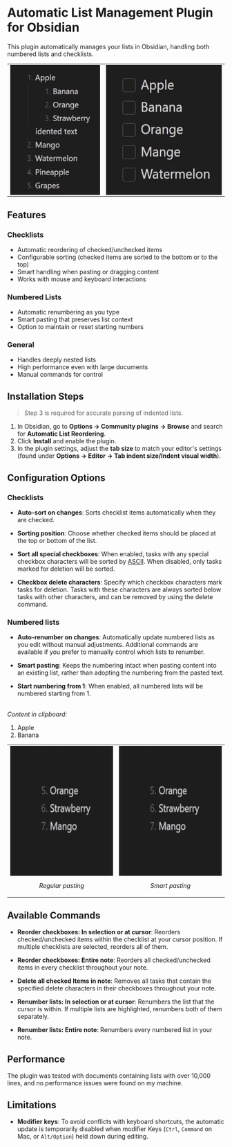 # Automatic List Management Plugin for Obsidian

This plugin automatically manages your lists in Obsidian, handling both numbered lists and checklists.

  <table>
  <tr>
    <td style="text-align: center; vertical-align: middle;">
      <img src="resources/renumbering_example.gif" alt="Regular paste" style="display: block; margin: auto; height: 300px; width: auto;" />
    </td>
    <td style="text-align: center; vertical-align: middle;">
      <img src="resources/checkbox_example.gif" alt="Smart paste" style="display: block; margin: auto; height: 300px; width: auto;" />
    </td>
  </tr>
</table>

## Features

### Checklists

-   Automatic reordering of checked/unchecked items
-   Configurable sorting (checked items are sorted to the bottom or to the top)
-   Smart handling when pasting or dragging content
-   Works with mouse and keyboard interactions

### Numbered Lists

-   Automatic renumbering as you type
-   Smart pasting that preserves list context
-   Option to maintain or reset starting numbers

### General

-   Handles deeply nested lists
-   High performance even with large documents
-   Manual commands for control

## Installation Steps

> Step 3 is required for accurate parsing of indented lists.

1. In Obsidian, go to **Options → Community plugins → Browse** and search for **Automatic List Reordering**.
2. Click **Install** and enable the plugin.
3. In the plugin settings, adjust the **tab size** to match your editor's settings (found under **Options → Editor → Tab indent size/Indent visual width**).

## Configuration Options

### Checklists

-   **Auto-sort on changes**: Sorts checklist items automatically when they are checked.

-   **Sorting position**: Choose whether checked items should be placed at the top or bottom of the list.

-   **Sort all special checkboxes**: When enabled, tasks with any special checkbox characters will be sorted by [ASCII](https://en.wikipedia.org/wiki/ASCII). When disabled, only tasks marked for deletion will be sorted.

-   **Checkbox delete characters**: Specify which checkbox characters mark tasks for deletion. Tasks with these characters are always sorted below tasks with other characters, and can be removed by using the delete command.

### Numbered lists

-   **Auto-renumber on changes**: Automatically update numbered lists as you edit without manual adjustments. Additional commands are available if you prefer to manually control which lists to renumber.

-   **Smart pasting**: Keeps the numbering intact when pasting content into an existing list, rather than adopting the numbering from the pasted text.

-   **Start numbering from 1**: When enabled, all numbered lists will be numbered starting from 1.

<br>
<div>
  <em>Content in clipboard:</em>
  <ol>
    <li>Apple</li>
    <li>Banana</li>
  </ol>
  <table>
    <tr>
      <td style="text-align: center; vertical-align: middle;">
        <img src="resources/regular_paste.gif" alt="Regular paste" style="display: block; margin: auto; height: 300px; width: auto;" />
        <p><em>Regular pasting</em></p>
      </td>
      <td style="text-align: center; vertical-align: middle;">
        <img src="resources/smart_paste.gif" alt="Smart paste" style="display: block; margin: auto; height: 300px; width: auto;" />
        <p><em>Smart pasting</em></p>
      </td>
    </tr>
  </table>
</div>

## Available Commands

-   **Reorder checkboxes: In selection or at cursor**: Reorders checked/unchecked items within the checklist at your cursor position. If multiple checklists are selected, reorders all of them.

-   **Reorder checkboxes: Entire note**: Reorders all checked/unchecked items in every checklist throughout your note.

-   **Delete all checked Items in note**: Removes all tasks that contain the specified delete characters in their checkboxes throughout your note.

-   **Renumber lists: In selection or at cursor**: Renumbers the list that the cursor is within. If multiple lists are highlighted, renumbers both of them separately.

-   **Renumber lists: Entire note**: Renumbers every numbered list in your note.

## Performance

The plugin was tested with documents containing lists with over 10,000 lines, and no performance issues were found on my machine.

## Limitations

-   **Modifier keys**: To avoid conflicts with keyboard shortcuts, the automatic update is temporarily disabled when modifier Keys (`Ctrl`, `Command` on Mac, or `Alt/Option`) held down during editing.
